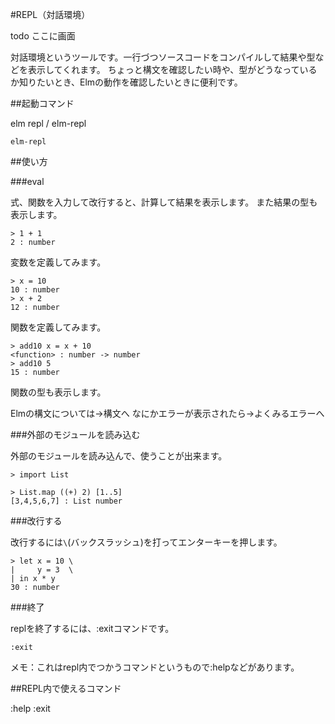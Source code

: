 #REPL（対話環境）

todo ここに画面

対話環境というツールです。一行づつソースコードをコンパイルして結果や型などを表示してくれます。
ちょっと構文を確認したい時や、型がどうなっているか知りたいとき、Elmの動作を確認したいときに便利です。

##起動コマンド

elm repl / elm-repl

```
elm-repl
```

##使い方

###eval

式、関数を入力して改行すると、計算して結果を表示します。
また結果の型も表示します。

```
> 1 + 1
2 : number
```

変数を定義してみます。

```
> x = 10
10 : number
> x + 2
12 : number
```

関数を定義してみます。

```
> add10 x = x + 10
<function> : number -> number
> add10 5
15 : number
```

関数の型も表示します。

Elmの構文については->構文へ
なにかエラーが表示されたら->よくみるエラーへ  

###外部のモジュールを読み込む

外部のモジュールを読み込んで、使うことが出来ます。

```
> import List
```

```
> List.map ((+) 2) [1..5]
[3,4,5,6,7] : List number
```

###改行する

改行するには`\`(バックスラッシュ)を打ってエンターキーを押します。

```
> let x = 10 \
|     y = 3  \
| in x * y
30 : number
```

###終了

replを終了するには、:exitコマンドです。

```
:exit
```
メモ：これはrepl内でつかうコマンドというもので:helpなどがあります。

##REPL内で使えるコマンド

:help
:exit
